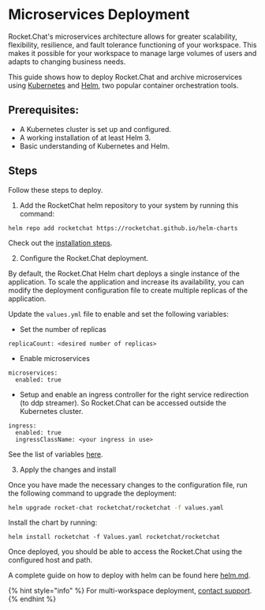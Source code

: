 # Microservices Deployment

Rocket.Chat's microservices architecture allows for greater scalability, flexibility, resilience, and fault tolerance functioning of your workspace. This makes it possible for your workspace to manage large volumes of users and adapts to changing business needs.

This guide shows how to deploy Rocket.Chat and archive microservices using [Kubernetes](https://kubernetes.io/) and [Helm](https://helm.sh/), two popular container orchestration tools.

## Prerequisites:

* A Kubernetes cluster is set up and configured.
* A working installation of at least Helm 3.
* Basic understanding of Kubernetes and Helm.

## Steps

Follow these steps to deploy.

1. Add the RocketChat helm repository to your system by running this command:

```
helm repo add rocketchat https://rocketchat.github.io/helm-charts
```

Check out the [installation steps](../../deploy-rocket.chat/prepare-for-your-rocket.chat-deployment/rapid-deployment-methods/helm.md#installing-the-chart).

2. Configure the Rocket.Chat deployment.&#x20;

By default, the Rocket.Chat Helm chart deploys a single instance of the application. To scale the application and increase its availability, you can modify the deployment configuration file to create multiple replicas of the application.

Update the `values.yml` file to enable and set the following variables:

* Set the number of replicas

```
replicaCount: <desired number of replicas>
```

* Enable microservices

```
microservices:
  enabled: true
```

* Setup and enable an ingress controller for the right service redirection (to ddp streamer). So Rocket.Chat can be accessed outside the Kubernetes cluster.

```
ingress:
  enabled: true
  ingressClassName: <your ingress in use>
```

See the list of variables [here](../../deploy-rocket.chat/prepare-for-your-rocket.chat-deployment/rapid-deployment-methods/helm.md#configuration).

3. Apply the changes and install

Once you have made the necessary changes to the configuration file, run the following command to upgrade the deployment:

```bash
helm upgrade rocket-chat rocketchat/rocketchat -f values.yaml
```

Install the chart by running:

```
helm install rocketchat -f Values.yaml rocketchat/rocketchat
```

Once deployed, you should be able to access the Rocket.Chat using the configured host and path.

A complete guide on how to deploy with helm can be found here [helm.md](../../deploy-rocket.chat/prepare-for-your-rocket.chat-deployment/rapid-deployment-methods/helm.md "mention").

{% hint style="info" %}
For multi-workspace deployment, [contact support](../../resources/get-support/).
{% endhint %}
